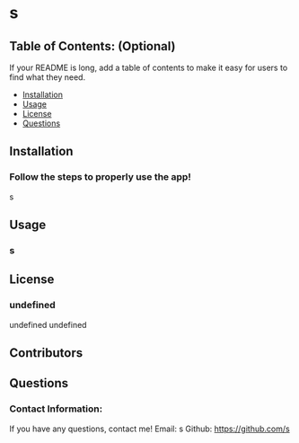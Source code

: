 
# s
  
## Table of Contents: (Optional)
If your README is long, add a table of contents to make it easy for users to find what they need.

- [Installation](#Installation)
- [Usage](#usage)
- [License](#license)
- [Questions](#Questions)

## Installation

### Follow the steps to properly use the app!
s

## Usage

### s

## License

### undefined
undefined
undefined

## Contributors



## Questions
### Contact Information:
If you have any questions, contact me!
Email: s
Github: https://github.com/s

